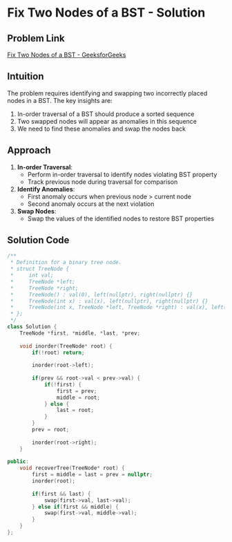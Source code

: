# Fix Two Nodes of a BST - Solution

## Problem Link
[Fix Two Nodes of a BST - GeeksforGeeks](https://www.geeksforgeeks.org/problems/fixed-two-nodes-of-a-bst/1?page=1&category=Binary%20Search%20Tree,AVL-Tree&difficulty=Hard&sortBy=submissions)

## Intuition
The problem requires identifying and swapping two incorrectly placed nodes in a BST. The key insights are:
1. In-order traversal of a BST should produce a sorted sequence
2. Two swapped nodes will appear as anomalies in this sequence
3. We need to find these anomalies and swap the nodes back

## Approach
1. **In-order Traversal**:
   - Perform in-order traversal to identify nodes violating BST property
   - Track previous node during traversal for comparison
2. **Identify Anomalies**:
   - First anomaly occurs when previous node > current node
   - Second anomaly occurs at the next violation
3. **Swap Nodes**:
   - Swap the values of the identified nodes to restore BST properties

## Solution Code
```cpp
/**
 * Definition for a binary tree node.
 * struct TreeNode {
 *     int val;
 *     TreeNode *left;
 *     TreeNode *right;
 *     TreeNode() : val(0), left(nullptr), right(nullptr) {}
 *     TreeNode(int x) : val(x), left(nullptr), right(nullptr) {}
 *     TreeNode(int x, TreeNode *left, TreeNode *right) : val(x), left(left), right(right) {}
 * };
 */
class Solution {
    TreeNode *first, *middle, *last, *prev;
    
    void inorder(TreeNode* root) {
        if(!root) return;
        
        inorder(root->left);
        
        if(prev && root->val < prev->val) {
            if(!first) {
                first = prev;
                middle = root;
            } else {
                last = root;
            }
        }
        prev = root;
        
        inorder(root->right);
    }
    
public:
    void recoverTree(TreeNode* root) {
        first = middle = last = prev = nullptr;
        inorder(root);
        
        if(first && last) {
            swap(first->val, last->val);
        } else if(first && middle) {
            swap(first->val, middle->val);
        }
    }
};
